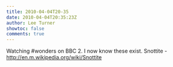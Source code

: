 ```yaml
---
title: 2010-04-04T20-35
date: 2010-04-04T20:35:23Z
author: Lee Turner
showtoc: false
comments: true
---
```


Watching #wonders on BBC 2. I now know these exist. Snottite - http://en.m.wikipedia.org/wiki/Snottite

